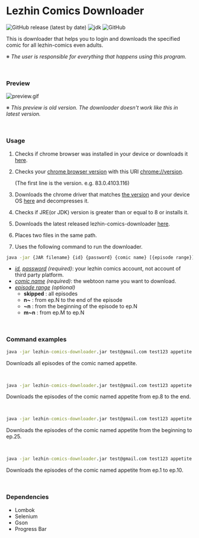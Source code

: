 # Lezhin Comics Downloader

![GitHub release (latest by date)](https://img.shields.io/github/v/release/imsejin/lezhin-comics-downloader) ![jdk](https://img.shields.io/badge/jdk-8-orange) ![GitHub](https://img.shields.io/github/license/imsejin/lezhin-comics-downloader)

This is downloader that helps you to login and downloads the specified comic for all lezhin-comics even adults.

※ *The user is responsible for everything that happens using this program.*

<br>

### Preview

![preview.gif](https://user-images.githubusercontent.com/46176032/82747023-5ef38f00-9dd0-11ea-9f42-18f744fb50a9.gif)

※ *This preview is old version. The downloader doesn't work like this in latest version.*

<br>

### Usage

1. Checks if chrome browser was installed in your device or downloads it [here](https://www.google.com/chrome).

2. Checks your <ins>chrome browser version</ins> with this URI [chrome://version](chrome://version).

   (The first line is the version. e.g. 83.0.4103.116)

3. Downloads the chrome driver that matches <ins>the version</ins> and your device OS [here](https://chromedriver.chromium.org/downloads) and decompresses it.

4. Checks if JRE(or JDK) version is greater than or equal to 8 or installs it.

5. Downloads the latest released lezhin-comics-downloader [here](https://github.com/ImSejin/lezhin-comics-downloader/releases).

6. Places two files in the same path.

7. Uses the following command to run the downloader.



```cmd
java -jar {JAR filename} {id} {password} {comic name} [{episode range}]
```

- *<ins>id</ins>, <ins>password</ins> (required)*: your lezhin comics account, not account of third party platform.
- *<ins>comic name</ins> (required)*: the webtoon name you want to download.
- *<ins>episode range</ins> (optional)*
  - __skipped__ : all episodes
  - __n~__ : from ep.N to the end of the episode
  - __~n__ : from the beginning of the episode to ep.N
  - __m~n__ : from ep.M to ep.N

<br>

### Command examples

```cmd
java -jar lezhin-comics-downloader.jar test@gmail.com test123 appetite
```

Downloads all episodes of the comic named appetite.

<br>

```cmd
java -jar lezhin-comics-downloader.jar test@gmail.com test123 appetite 8~
```

Downloads the episodes of the comic named appetite from ep.8 to the end.

<br>

```cmd
java -jar lezhin-comics-downloader.jar test@gmail.com test123 appetite ~25
```

Downloads the episodes of the comic named appetite from the beginning to ep.25.

<br>

```cmd
java -jar lezhin-comics-downloader.jar test@gmail.com test123 appetite 1~10
```

Downloads the episodes of the comic named appetite from ep.1 to ep.10.

<br>

### Dependencies

- Lombok
- Selenium
- Gson
- Progress Bar



